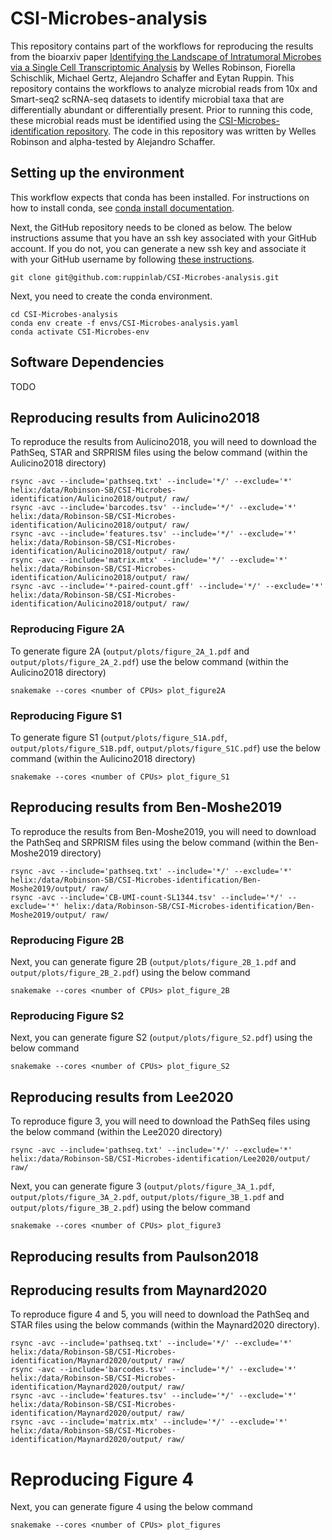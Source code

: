 # CSI-Microbes-analysis

This repository contains part of the workflows for reproducing the results from the bioarxiv paper [Identifying the Landscape of Intratumoral Microbes via a Single Cell Transcriptomic Analysis](https://www.biorxiv.org/content/10.1101/2020.05.14.096230v1) by Welles Robinson, Fiorella Schischlik, Michael Gertz, Alejandro Schaffer and Eytan Ruppin.  This repository contains the workflows to analyze microbial reads from 10x and Smart-seq2 scRNA-seq datasets to identify microbial taxa that are differentially abundant or differentially present. Prior to running this code, these microbial reads must be identified using the [CSI-Microbes-identification repository](https://github.com/ruppinlab/CSI-Microbes-identification). The code in this repository was written by Welles Robinson and alpha-tested by Alejandro Schaffer.

## Setting up the environment

This workflow expects that conda has been installed. For instructions on how to install conda, see [conda install documentation](https://docs.conda.io/projects/conda/en/latest/user-guide/install/).

Next, the GitHub repository needs to be cloned as below. The below instructions assume that you have an ssh key associated with your GitHub account. If you do not, you can generate a new ssh key and associate it with your GitHub username by following [these instructions](https://docs.github.com/en/github/authenticating-to-github/generating-a-new-ssh-key-and-adding-it-to-the-ssh-agent).

```
git clone git@github.com:ruppinlab/CSI-Microbes-analysis.git
```

Next, you need to create the conda environment.

```
cd CSI-Microbes-analysis
conda env create -f envs/CSI-Microbes-analysis.yaml
conda activate CSI-Microbes-env
```

## Software Dependencies

TODO

## Reproducing results from Aulicino2018

To reproduce the results from Aulicino2018, you will need to download the PathSeq, STAR and SRPRISM files using the below command (within the Aulicino2018 directory)

```
rsync -avc --include='pathseq.txt' --include='*/' --exclude='*' helix:/data/Robinson-SB/CSI-Microbes-identification/Aulicino2018/output/ raw/
rsync -avc --include='barcodes.tsv' --include='*/' --exclude='*' helix:/data/Robinson-SB/CSI-Microbes-identification/Aulicino2018/output/ raw/
rsync -avc --include='features.tsv' --include='*/' --exclude='*' helix:/data/Robinson-SB/CSI-Microbes-identification/Aulicino2018/output/ raw/
rsync -avc --include='matrix.mtx' --include='*/' --exclude='*' helix:/data/Robinson-SB/CSI-Microbes-identification/Aulicino2018/output/ raw/
rsync -avc --include='*-paired-count.gff' --include='*/' --exclude='*' helix:/data/Robinson-SB/CSI-Microbes-identification/Aulicino2018/output/ raw/
```

### Reproducing Figure 2A

To generate figure 2A (`output/plots/figure_2A_1.pdf` and `output/plots/figure_2A_2.pdf`) use the below command (within the Aulicino2018 directory)

```
snakemake --cores <number of CPUs> plot_figure2A
```

### Reproducing Figure S1

To generate figure S1 (`output/plots/figure_S1A.pdf`, `output/plots/figure_S1B.pdf`, `output/plots/figure_S1C.pdf`) use the below command (within the Aulicino2018 directory)

```
snakemake --cores <number of CPUs> plot_figure_S1
```

## Reproducing results from Ben-Moshe2019

To reproduce the results from Ben-Moshe2019, you will need to download the PathSeq and SRPRISM files using the below command (within the Ben-Moshe2019 directory)

```
rsync -avc --include='pathseq.txt' --include='*/' --exclude='*' helix:/data/Robinson-SB/CSI-Microbes-identification/Ben-Moshe2019/output/ raw/
rsync -avc --include='CB-UMI-count-SL1344.tsv' --include='*/' --exclude='*' helix:/data/Robinson-SB/CSI-Microbes-identification/Ben-Moshe2019/output/ raw/
```

### Reproducing Figure 2B

Next, you can generate figure 2B (`output/plots/figure_2B_1.pdf` and `output/plots/figure_2B_2.pdf`) using the below command

```
snakemake --cores <number of CPUs> plot_figure_2B
```

### Reproducing Figure S2

Next, you can generate figure S2 (`output/plots/figure_S2.pdf`) using the below command

```
snakemake --cores <number of CPUs> plot_figure_S2
```


## Reproducing results from Lee2020

To reproduce figure 3, you will need to download the PathSeq files using the below command (within the Lee2020 directory)

```
rsync -avc --include='pathseq.txt' --include='*/' --exclude='*' helix:/data/Robinson-SB/CSI-Microbes-identification/Lee2020/output/ raw/
```


Next, you can generate figure 3 (`output/plots/figure_3A_1.pdf`, `output/plots/figure_3A_2.pdf`, `output/plots/figure_3B_1.pdf` and `output/plots/figure_3B_2.pdf`) using the below command

```
snakemake --cores <number of CPUs> plot_figure3
```

## Reproducing results from Paulson2018

## Reproducing results from Maynard2020

To reproduce figure 4 and 5, you will need to download the PathSeq and STAR files using the below commands (within the Maynard2020 directory).

```
rsync -avc --include='pathseq.txt' --include='*/' --exclude='*' helix:/data/Robinson-SB/CSI-Microbes-identification/Maynard2020/output/ raw/
rsync -avc --include='barcodes.tsv' --include='*/' --exclude='*' helix:/data/Robinson-SB/CSI-Microbes-identification/Maynard2020/output/ raw/
rsync -avc --include='features.tsv' --include='*/' --exclude='*' helix:/data/Robinson-SB/CSI-Microbes-identification/Maynard2020/output/ raw/
rsync -avc --include='matrix.mtx' --include='*/' --exclude='*' helix:/data/Robinson-SB/CSI-Microbes-identification/Maynard2020/output/ raw/
```

# Reproducing Figure 4

Next, you can generate figure 4  using the below command

```
snakemake --cores <number of CPUs> plot_figures
```
